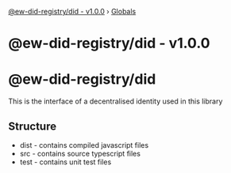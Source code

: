 [@ew-did-registry/did - v1.0.0](README.md) › [Globals](globals.md)

# @ew-did-registry/did - v1.0.0

# @ew-did-registry/did

This is the interface of a decentralised identity used in this library

## Structure
- dist - contains compiled javascript files
- src - contains source typescript files
- test - contains unit test files
